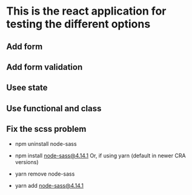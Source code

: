 # This is the react application for testing the different options

## Add form

## Add form validation

## Usee state

## Use functional and class

## Fix the scss problem

- npm uninstall node-sass
- npm install node-sass@4.14.1
  Or, if using yarn (default in newer CRA versions)

- yarn remove node-sass
- yarn add node-sass@4.14.1
